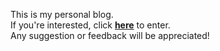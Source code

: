 This is my personal blog.  
If you're interested, click [**here**](https://yuuoniy.github.io/) to enter.  
Any suggestion or feedback will be appreciated!
